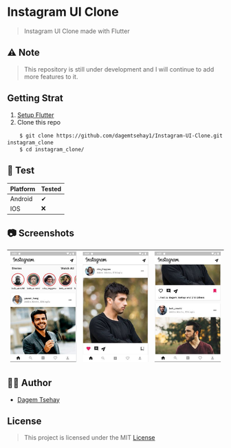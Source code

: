 # Instagram UI Clone

> Instagram UI Clone made with Flutter

## ⚠ Note

> This repository is still under development and I will continue to add more features to it.

## Getting Strat

1. [Setup Flutter](https://flutter.dev/docs/get-started/install)
2. Clone this repo
```
    $ git clone https://github.com/dagemtsehay1/Instagram-UI-Clone.git instagram_clone
    $ cd instagram_clone/
```

## 🧪 Test

| Platform | Tested |
| ----------- | ----------- |
| Android | ✔ |
| IOS | ❌ |

## 📷 Screenshots

| ![Screenshot 0](https://github.com/dagemtsehay1/Instagram-UI-Clone/blob/main/Screenshots/0.JPG) | ![Screenshot 1](https://github.com/dagemtsehay1/Instagram-UI-Clone/blob/main/Screenshots/1.JPG) | ![Screenshot 2](https://github.com/dagemtsehay1/Instagram-UI-Clone/blob/main/Screenshots/2.JPG) |
| ----------- | ----------- | ----------- |

## 🧑🏽 Author

- [Dagem Tsehay](https://github.com/dagemtsehay1/)

## License

> This project is licensed under the MIT [License](https://github.com/dagemtsehay1/Instagram-UI-Clone/blob/main/LICENSE)